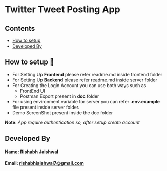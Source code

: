 # Twitter Tweet Posting App

## Contents

- [How to setup](#-How-to-setup-📖)
- [Developed By](#-Developed-By)

## How to setup 📖

- For Setting Up **Frontend** please refer readme.md inside frontend folder
- For Setting Up **Backend** please refer readme.md inside server folder
- For Creating the Login Account you can use both ways such as
  - FrontEnd UI
  - Postman Export present in **doc** folder
- For using environment variable for server you can refer **.env.example** file present inside server folder.
- Demo ScreenShot present inside the doc folder

**Note**: _App require authentication so, after setup create account_

## Developed By

#### **Name**: Rishabh Jaishwal

#### **Email**: rishabhjaishwal7@gmail.com
